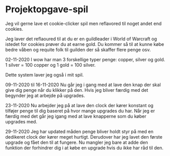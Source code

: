 # Projektopgave-spil

Jeg vil gerne lave et cookie-clicker spil men reflavored til noget andet end cookies.

Jeg laver det reflaoured til at du er en guildleader i World of Warcraft og istedet for cookies prøver du at earne gold. Du kommer så til at kunne købe bedre våben og requite folk til guilden der så skaffer flere penge osv.


02-11-2020
I wow har man 3 forskellige typer penge: copper, silver og gold.
1 silver = 100 copper og 1 gold = 100 silver.

Dette system laver jeg også i mit spil.


09-11-2020 til 16-11-2020
Nu går jeg i gang med at lave den knap der skal give dig penge når du klikker på den. 
Hvis jeg bliver færdig med det begynder jeg at arbejde på upgrades.


23-11-2020
Nu arbejder jeg på at lave den clock der kører konstant og tilføjer penge til dig baseret på hvor mange upgrades du har.
Når jeg er færdig med det går jeg igang med at lave knapperne som du køber upgrades med.

29-11-2020
Jeg har updated måden penge bliver holdt styr på med en dedikeret clock der kører meget hurtigt. 
Derudover har jeg lavet den første upgrade og fået den til at fungere.
Nu mangler jeg bare at adde den funktion der forhindrer dig i at købe en upgrade hvis du ikke har råd til den.